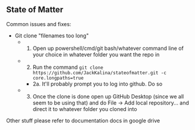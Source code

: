 ## State of Matter

Common issues and fixes:

 - Git clone "filenames too long"
	 - 1. Open up powershell/cmd/git bash/whatever command line of your choice in whatever folder you want the repo in 
	 - 2. Run the command ```git clone https://github.com/JackKalina/stateofmatter.git -c core.longpaths=true```
		 - 2a. It'll probably prompt you to log into github. Do so 
	- 3. Once the clone is done open up GitHub Desktop (since we all seem to be using that) and do File -> Add local repository... and direct it to whatever folder you cloned into

Other stuff please refer to documentation docs in google drive
